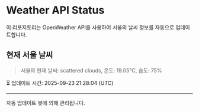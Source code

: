 
# Weather API Status

이 리포지토리는 OpenWeather API를 사용하여 서울의 날씨 정보를 자동으로 업데이트합니다.

## 현재 서울 날씨
> 서울의 현재 날씨: scattered clouds, 온도: 19.05°C, 습도: 75%

⏳ 업데이트 시간: 2025-09-23 21:28:04 (UTC)

---
자동 업데이트 봇에 의해 관리됩니다.
